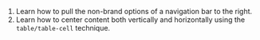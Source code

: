 1. Learn how to pull the non-brand options of a navigation bar to the right.
2. Learn how to center content both vertically and horizontally using the `table/table-cell` technique.
